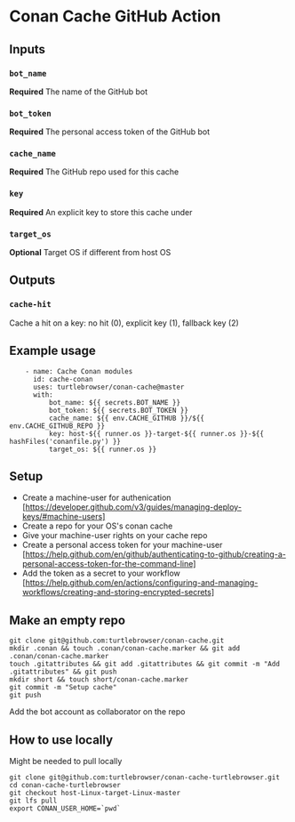 # Conan Cache GitHub Action

## Inputs

### `bot_name`
**Required** The name of the GitHub bot

### `bot_token`
**Required** The personal access token of the GitHub bot

### `cache_name`
**Required** The GitHub repo used for this cache

### `key`
**Required** An explicit key to store this cache under

### `target_os`
**Optional** Target OS if different from host OS

## Outputs

### `cache-hit`
Cache a hit on a key: no hit (0), explicit key (1), fallback key (2)

## Example usage
~~~~
    - name: Cache Conan modules
      id: cache-conan
      uses: turtlebrowser/conan-cache@master
      with:
          bot_name: ${{ secrets.BOT_NAME }}
          bot_token: ${{ secrets.BOT_TOKEN }}
          cache_name: ${{ env.CACHE_GITHUB }}/${{ env.CACHE_GITHUB_REPO }}
          key: host-${{ runner.os }}-target-${{ runner.os }}-${{ hashFiles('conanfile.py') }}
          target_os: ${{ runner.os }}
~~~~

## Setup
* Create a machine-user for authenication [https://developer.github.com/v3/guides/managing-deploy-keys/#machine-users]
* Create a repo for your OS's conan cache
* Give your machine-user rights on your cache repo
* Create a personal access token for your machine-user [https://help.github.com/en/github/authenticating-to-github/creating-a-personal-access-token-for-the-command-line]
* Add the token as a secret to your workflow [https://help.github.com/en/actions/configuring-and-managing-workflows/creating-and-storing-encrypted-secrets]

## Make an empty repo
~~~
git clone git@github.com:turtlebrowser/conan-cache.git
mkdir .conan && touch .conan/conan-cache.marker && git add .conan/conan-cache.marker
touch .gitattributes && git add .gitattributes && git commit -m "Add .gitattributes" && git push
mkdir short && touch short/conan-cache.marker
git commit -m "Setup cache"
git push
~~~

Add the bot account as collaborator on the repo

## How to use locally

Might be needed to pull locally
~~~
git clone git@github.com:turtlebrowser/conan-cache-turtlebrowser.git
cd conan-cache-turtlebrowser
git checkout host-Linux-target-Linux-master
git lfs pull
export CONAN_USER_HOME=`pwd`
~~~
